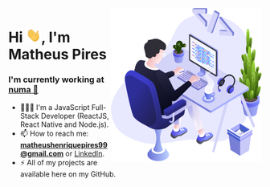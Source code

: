 <img align="right" src="https://github.com/MatheusPires99/MatheusPires99/blob/master/images/illustration.png" width="300"/>

<h1 align="left">Hi <img src="https://github.com/MatheusPires99/MatheusPires99/blob/master/images/wave.gif" width="30px">, I'm Matheus Pires</h1>
<h3 align="left">I'm currently working at <a href="https://www.numastays.com/" target="blank">numa 🏨</a></h3>

- 🧑🏻‍💻 I'm a JavaScript Full-Stack Developer (ReactJS, React Native and Node.js).
- 📫  How to reach me: **matheushenriquepires99@gmail.com** or [LinkedIn](https://www.linkedin.com/in/matheus-pires-521271180).
- ⚡️ All of my projects are available here on my GitHub.
